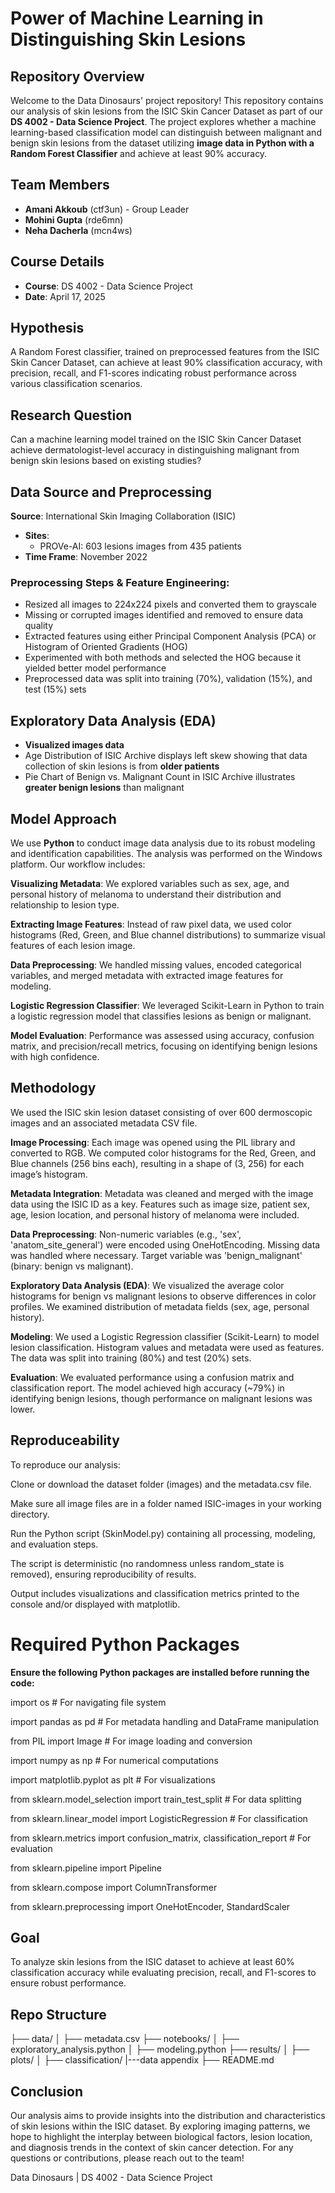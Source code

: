 # Power of Machine Learning in Distinguishing Skin Lesions

## Repository Overview
Welcome to the Data Dinosaurs' project repository! This repository contains our analysis of skin lesions from the ISIC Skin Cancer Dataset as part of our **DS 4002 - Data Science Project**. The project explores whether a machine learning-based classification model can distinguish between malignant and benign skin lesions from the dataset utilizing **image data in Python with a Random Forest Classifier** and achieve at least 90% accuracy. 

## Team Members
- **Amani Akkoub** (ctf3un) - Group Leader  
- **Mohini Gupta** (rde6mn) 
- **Neha Dacherla** (mcn4ws)  

## Course Details
- **Course**: DS 4002 - Data Science Project  
- **Date**: April 17, 2025  

## Hypothesis
A Random Forest classifier, trained on preprocessed features from the ISIC Skin Cancer Dataset, can achieve at least 90% classification accuracy, with precision, recall, and F1-scores indicating robust performance across various classification scenarios.

## Research Question
Can a machine learning model trained on the ISIC Skin Cancer Dataset achieve dermatologist-level accuracy in distinguishing malignant from benign skin lesions based on existing studies?

## Data Source and Preprocessing
 **Source**: International Skin Imaging Collaboration (ISIC) 
- **Sites**:  
  - PROVe-AI: 603 lesions images from 435 patients 
- **Time Frame**: November 2022

### Preprocessing Steps & Feature Engineering:
- Resized all images to 224x224 pixels and converted them to grayscale
- Missing or corrupted images identified and removed to ensure data quality
- Extracted features using either Principal Component Analysis (PCA) or Histogram of Oriented Gradients (HOG)
- Experimented with both methods and selected the HOG because it yielded better model performance
- Preprocessed data was split into training (70%), validation (15%), and test (15%) sets

## Exploratory Data Analysis (EDA)
- **Visualized images data** 
- Age Distribution of ISIC Archive displays left skew showing that data collection of skin lesions is from **older patients**
- Pie Chart of Benign vs. Malignant Count in ISIC Archive illustrates **greater benign lesions** than malignant

## Model Approach
We use **Python** to conduct image data analysis due to its robust modeling and identification capabilities. The analysis was performed on the Windows platform. Our workflow includes:

**Visualizing Metadata**: We explored variables such as sex, age, and personal history of melanoma to understand their distribution and relationship to lesion type.

**Extracting Image Features**: Instead of raw pixel data, we used color histograms (Red, Green, and Blue channel distributions) to summarize visual features of each lesion image.

**Data Preprocessing**: We handled missing values, encoded categorical variables, and merged metadata with extracted image features for modeling.

**Logistic Regression Classifier**: We leveraged Scikit-Learn in Python to train a logistic regression model that classifies lesions as benign or malignant.

**Model Evaluation**: Performance was assessed using accuracy, confusion matrix, and precision/recall metrics, focusing on identifying benign lesions with high confidence.

## Methodology 
We used the ISIC skin lesion dataset consisting of over 600 dermoscopic images and an associated metadata CSV file.

**Image Processing**: Each image was opened using the PIL library and converted to RGB. We computed color histograms for the Red, Green, and Blue channels (256 bins each), resulting in a shape of (3, 256) for each image’s histogram.

**Metadata Integration**: Metadata was cleaned and merged with the image data using the ISIC ID as a key. Features such as image size, patient sex, age, lesion location, and personal history of melanoma were included.

**Data Preprocessing**: Non-numeric variables (e.g., 'sex', 'anatom_site_general') were encoded using OneHotEncoding. Missing data was handled where necessary. Target variable was 'benign_malignant' (binary: benign vs malignant).

**Exploratory Data Analysis (EDA)**: We visualized the average color histograms for benign vs malignant lesions to observe differences in color profiles. We examined distribution of metadata fields (sex, age, personal history).

**Modeling**: We used a Logistic Regression classifier (Scikit-Learn) to model lesion classification. Histogram values and metadata were used as features. The data was split into training (80%) and test (20%) sets.

**Evaluation**: We evaluated performance using a confusion matrix and classification report. The model achieved high accuracy (~79%) in identifying benign lesions, though performance on malignant lesions was lower.

## Reproduceability 
To reproduce our analysis:

Clone or download the dataset folder (images) and the metadata.csv file.

Make sure all image files are in a folder named ISIC-images in your working directory.

Run the Python script (SkinModel.py) containing all processing, modeling, and evaluation steps.

The script is deterministic (no randomness unless random_state is removed), ensuring reproducibility of results.

Output includes visualizations and classification metrics printed to the console and/or displayed with matplotlib.

# Required Python Packages 
**Ensure the following Python packages are installed before running the code:**

import os               # For navigating file system

import pandas as pd     # For metadata handling and DataFrame manipulation

from PIL import Image   # For image loading and conversion

import numpy as np      # For numerical computations

import matplotlib.pyplot as plt  # For visualizations

from sklearn.model_selection import train_test_split  # For data splitting

from sklearn.linear_model import LogisticRegression   # For classification

from sklearn.metrics import confusion_matrix, classification_report  # For evaluation

from sklearn.pipeline import Pipeline

from sklearn.compose import ColumnTransformer

from sklearn.preprocessing import OneHotEncoder, StandardScaler

## Goal
To analyze skin lesions from the ISIC dataset to achieve at least 60% classification accuracy while evaluating precision, recall, and F1-scores to ensure robust performance. 

## Repo Structure 
├── data/
│   ├── metadata.csv
├── notebooks/
│   ├── exploratory_analysis.python
│   ├── modeling.python
├── results/
│   ├── plots/
│   ├── classification/
|---data appendix
├── README.md

## Conclusion
Our analysis aims to provide insights into the distribution and characteristics of skin lesions within the ISIC dataset. By exploring imaging patterns, we hope to highlight the interplay between biological factors, lesion location, and diagnosis trends in the context of skin cancer detection. For any questions or contributions, please reach out to the team!

Data Dinosaurs | DS 4002 - Data Science Project

